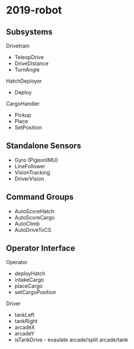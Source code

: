 # 2019-robot

## Subsystems

Drivetrain
- TeleopDrive
- DriveDistance
- TurnAngle

HatchDeployer
- Deploy

CargoHandler
- Pickup
- Place
- SetPosition

## Standalone Sensors
- Gyro (PigeonIMU)
- LineFollower
- VisionTracking
- DriverVision

## Command Groups
- AutoScoreHatch
- AutoScoreCargo
- AutoClimb
- AutoDriveToCS

## Operator Interface
Operator
- deployHatch
- intakeCargo
- placeCargo
- setCargoPosition

Driver
- tankLeft
- tankRight
- arcadeX
- arcadeY
- isTankDrive - evaulate arcade/split arcade/tank
